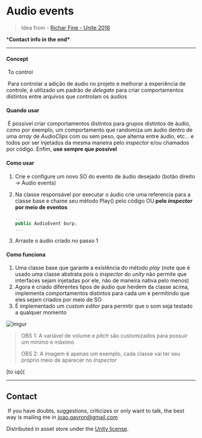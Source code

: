 # Audio events

> Idea from - [Richar Fine - Unite 2016](https://www.youtube.com/watch?v=6vmRwLYWNRo) 

***Contact info in the end\***

---

#### Concept

​	To control 

​	Para controlar a adição de áudio no projeto e melhorar a experiência de controle, é utilizado um padrão de *delegate* para criar comportamentos distintos entre arquivos que controlam os áudios

#### Quando usar

​	É possível criar comportamentos distintos para grupos distintos de áudio, como por exemplo, um comportamento que randomiza um áudio dentro de uma *array* de *AudioClips* com ou sem peso, que alterna entre áudio, etc... e todos por ser injetados da mesma maneira pelo *inspector* e/ou chamados por código. Enfim, **use sempre que possível**

#### Como usar

1. Crie e configure um novo SO do evento de áudio desejado 
   (botão direito -> Áudio events)

2. Na classe responsável por executar o áudio crie uma referencia para a classe base e chame seu método Play() pelo código OU **pelo *inspector* por meio de eventos**

   ```c#
   ...
   public AudioEvent burp;
   ...
   ```

3. Arraste o áudio criado no passo 1

#### Como funciona

1. Uma classe base que garante a existência do método *play* (note que é usado uma classe abstrata pois o *inspector* do *unity* não permite que interfaces sejam injetadas por ele, não de maneira nativa pelo menos)
2. Agora é criado diferentes tipos de áudio que herdem da classe acima, implementa comportamentos distintos para cada um e permitindo que eles sejam criados por meio de SO
3. É implementado um *custom editor* para permitir que o som seja testado a qualquer momento 

![Imgur](https://i.imgur.com/IedhXx7.png)

> OBS 1: A variável  de volume e *pitch* são customizados para possuir um mínimo e máximo
>
> OBS 2: A imagem é apenas um exemplo, cada classe vai ter seu próprio meio de aparecer no *inspector*

[to up](

---

## Contact

​	If you have doubts, suggestions, criticizes or only want to talk, the best way is mailing me in joao.gavron@gmail.com

Distributed in asset store under the [Unity license](https://unity3d.com/legal/as_terms?_ga=2.91212574.56628704.1591012418-1089589826.1583496471).